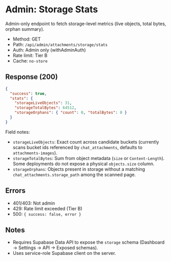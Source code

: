 # Admin: Storage Stats

Admin-only endpoint to fetch storage-level metrics (live objects, total bytes, orphan summary).

- Method: GET
- Path: `/api/admin/attachments/storage/stats`
- Auth: Admin only (withAdminAuth)
- Rate limit: Tier B
- Cache: `no-store`

## Response (200)

```json
{
  "success": true,
  "stats": {
    "storageLiveObjects": 31,
    "storageTotalBytes": 64512,
    "storageOrphans": { "count": 0, "totalBytes": 0 }
  }
}
```

Field notes:
- `storageLiveObjects`: Exact count across candidate buckets (currently scans bucket ids referenced by `chat_attachments`, defaults to `attachments-images`).
- `storageTotalBytes`: Sum from object metadata (`size` or `Content-Length`). Some deployments do not expose a physical `objects.size` column.
- `storageOrphans`: Objects present in storage without a matching `chat_attachments.storage_path` among the scanned page.

## Errors

- 401/403: Not admin
- 429: Rate limit exceeded (Tier B)
- 500: `{ success: false, error }`

## Notes

- Requires Supabase Data API to expose the `storage` schema (Dashboard → Settings → API → Exposed schemas).
- Uses service-role Supabase client on the server.
